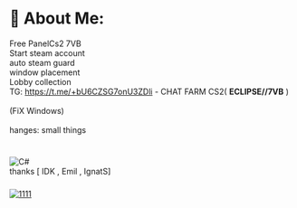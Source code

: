 # 💫 About Me:
Free PanelCs2 7VB<br>Start steam account<br>auto steam guard <br>window placement<br>Lobby collection <br> TG: https://t.me/+bU6CZSG7onU3ZDli - CHAT FARM CS2( **ECLIPSE//7VB** ) <br><br>(FiX Windows)<br><br>hanges: small things
#
![C#](https://img.shields.io/badge/c%23-%23239120.svg?style=for-the-badge&logo=csharp&logoColor=white)  <br> thanks [ IDK , Emil , IgnatS]
###



###
<a href='https://postimages.org/' target='_blank'><img src='https://i.postimg.cc/9Qs8gtfP/1111.png' border='0' alt='1111'/></a>

#



